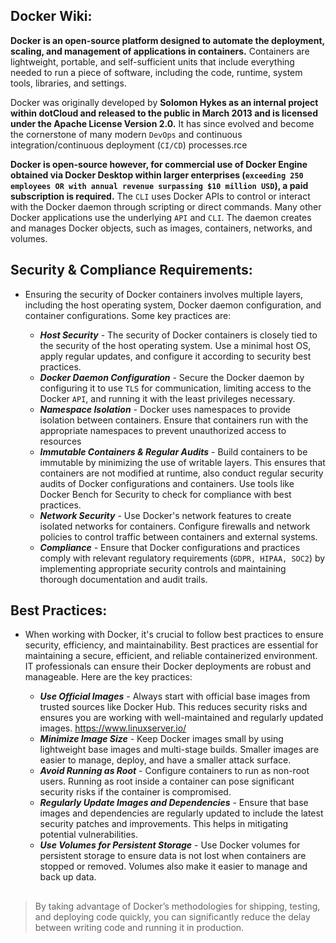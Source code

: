## Docker Wiki:
**Docker is an open-source platform designed to automate the deployment, scaling, and management of applications in containers.** Containers are lightweight, portable, and self-sufficient units that include everything needed to run a piece of software, including the code, runtime, system tools, libraries, and settings.

Docker was originally developed by **Solomon Hykes as an internal project within dotCloud and released to the public in March 2013 and is licensed under the Apache License Version 2.0.** It has since evolved and become the cornerstone of many modern `DevOps` and continuous integration/continuous deployment (`CI/CD`) processes.rce 

**Docker is open-source however, for commercial use of Docker Engine obtained via Docker Desktop within larger enterprises (`exceeding 250 employees OR with annual revenue surpassing $10 million USD`), a paid subscription is required.** The `CLI` uses Docker APIs to control or interact with the Docker daemon through scripting or direct commands. Many other Docker applications use the underlying `API` and `CLI`. The daemon creates and manages Docker objects, such as images, containers, networks, and volumes.

 ## Security & Compliance Requirements:

- Ensuring the security of Docker containers involves multiple layers, including the host operating system, Docker daemon configuration, and container configurations. Some key practices are:
  
    - ***Host Security*** - The security of Docker containers is closely tied to the security of the host operating system. Use a minimal host OS, apply regular updates, and configure it according to security best practices.
    - ***Docker Daemon Configuration*** - Secure the Docker daemon by configuring it to use `TLS` for communication, limiting access to the Docker `API`, and running it with the least privileges necessary.
    - ***Namespace Isolation*** - Docker uses namespaces to provide isolation between containers. Ensure that containers run with the appropriate namespaces to prevent unauthorized access to resources
    - ***Immutable Containers & Regular Audits***  - Build containers to be immutable by minimizing the use of writable layers. This ensures that containers are not modified at runtime, also conduct regular security audits of Docker configurations and containers. Use tools like Docker Bench for Security to check for compliance with best practices.
    - ***Network Security***  - Use Docker's network features to create isolated networks for containers. Configure firewalls and network policies to control traffic between containers and external systems.
    - ***Compliance***  - Ensure that Docker configurations and practices comply with relevant regulatory requirements (`GDPR, HIPAA, SOC2`) by implementing appropriate security controls and maintaining thorough documentation and audit trails.

## Best Practices:

- When working with Docker, it's crucial to follow best practices to ensure security, efficiency, and maintainability. Best practices are essential for maintaining a secure, efficient, and reliable containerized environment. IT professionals can ensure their Docker deployments are robust and manageable. Here are the key practices:
  
    - ***Use Official Images*** - Always start with official base images from trusted sources like Docker Hub. This reduces security risks and ensures you are working with well-maintained and regularly updated images. https://www.linuxserver.io/
    - ***Minimize Image Size*** - Keep Docker images small by using lightweight base images and multi-stage builds. Smaller images are easier to manage, deploy, and have a smaller attack surface.
    - ***Avoid Running as Root*** - Configure containers to run as non-root users. Running as root inside a container can pose significant security risks if the container is compromised.
    - ***Regularly Update Images and Dependencies*** - Ensure that base images and dependencies are regularly updated to include the latest security patches and improvements. This helps in mitigating potential vulnerabilities.
    - ***Use Volumes for Persistent Storage*** - Use Docker volumes for persistent storage to ensure data is not lost when containers are stopped or removed. Volumes also make it easier to manage and back up data.
##
 > By taking advantage of Docker’s methodologies for shipping, testing, and deploying code quickly, you can significantly reduce the delay between writing code and running it in production.
